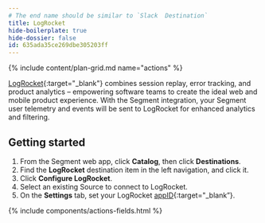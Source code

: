 ```yaml
---
# The end name should be similar to `Slack  Destination`
title: LogRocket
hide-boilerplate: true
hide-dossier: false
id: 635ada35ce269dbe305203ff
---
```


{% include content/plan-grid.md name="actions" %}

[LogRocket](https://www.logrocket.com/){:target="_blank"} combines session replay, error tracking, and product analytics – empowering software teams to create the ideal web and mobile
product experience. With the Segment integration, your Segment user telemetry and events will be sent to LogRocket for enhanced analytics and filtering.

## Getting started

1. From the Segment web app, click **Catalog**, then click **Destinations**.
2. Find the **LogRocket** destination item in the left navigation, and click it.
3. Click **Configure LogRocket**.
4. Select an existing Source to connect to LogRocket.
5. On the **Settings** tab, set your LogRocket [appID](https://app.logrocket.com/){:target="_blank”}.

{% include components/actions-fields.html %}
